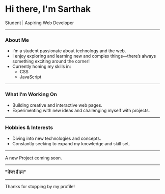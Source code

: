 # Hi there, I'm Sarthak

Student | Aspiring Web Developer

---

### About Me

- I’m a student passionate about technology and the web.
- I enjoy exploring and learning new and complex things—there’s always something exciting around the corner!
- Currently honing my skills in:
  - CSS
  - JavaScript

---

### What I’m Working On

- Building creative and interactive web pages.
- Experimenting with new ideas and challenging myself with projects.

---

### Hobbies & Interests

- Diving into new technologies and concepts.
- Constantly seeking to expand my knowledge and skill set.

---

A new Project coming soon.

---
**"डेंजर हैं हम"**

---

Thanks for stopping by my profile!
